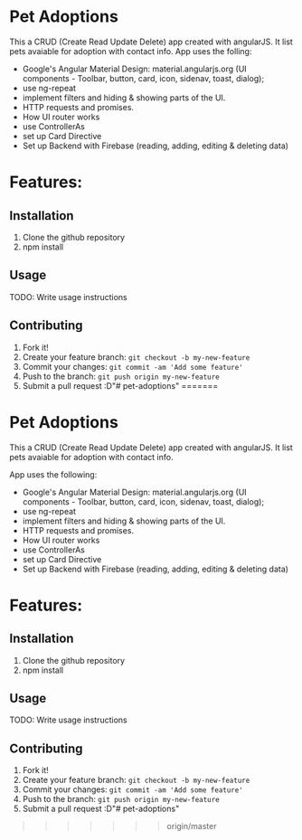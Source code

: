 # Pet Adoptions
This a CRUD (Create Read Update Delete) app created with angularJS. It list pets avaiable for adoption with contact info.
App uses the folling:
- Google's Angular Material Design: material.angularjs.org (UI components - Toolbar, button, card, icon, sidenav, toast, dialog);
- use ng-repeat 
- implement filters and hiding & showing parts of the UI. 
- HTTP requests and promises. 
- How UI router works
- use ControllerAs
- set up Card Directive
- Set up Backend with Firebase (reading, adding, editing & deleting data)
# Features:
## Installation
1. Clone the github repository
2. npm install
## Usage
TODO: Write usage instructions
## Contributing
1. Fork it!
2. Create your feature branch: `git checkout -b my-new-feature`
3. Commit your changes: `git commit -am 'Add some feature'`
4. Push to the branch: `git push origin my-new-feature`
5. Submit a pull request :D"# pet-adoptions" 
=======
# Pet Adoptions
This a CRUD (Create Read Update Delete) app created with angularJS. It list pets avaiable for adoption with contact info.
	
App uses the following:
- Google's Angular Material Design: material.angularjs.org (UI components - Toolbar, button, card, icon, sidenav, toast, dialog);
- use ng-repeat 
- implement filters and hiding & showing parts of the UI. 
- HTTP requests and promises. 
- How UI router works
- use ControllerAs
- set up Card Directive
- Set up Backend with Firebase (reading, adding, editing & deleting data)
	
# Features:
	
	
## Installation
1. Clone the github repository
2. npm install
	
## Usage
TODO: Write usage instructions
## Contributing
1. Fork it!
2. Create your feature branch: `git checkout -b my-new-feature`
3. Commit your changes: `git commit -am 'Add some feature'`
4. Push to the branch: `git push origin my-new-feature`
5. Submit a pull request :D"# pet-adoptions" 
>>>>>>> origin/master
